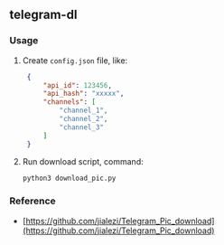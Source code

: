 
## telegram-dl

### Usage

1. Create `config.json` file, like:

   ```json
    {
        "api_id": 123456,
        "api_hash": "xxxxx",
        "channels": [
            "channel_1",
            "channel_2",
            "channel_3"
        ]
    }
   ```

2. Run download script, command:

   ```bash
   python3 download_pic.py
   ```

### Reference

- [https://github.com/jialezi/Telegram_Pic_download](https://github.com/jialezi/Telegram_Pic_download)
